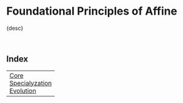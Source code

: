 # Foundational Principles of Affine

{desc}


<br>


## Index

<table>
  <td>
    <a href="#core"> Core </a> <br>
    <a href="#specialyzation"> Specialyzation </a> <br>
    <a href="#evolution"> Evolution </a>
  </td>
</table>
